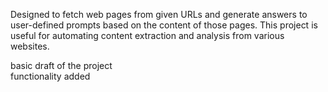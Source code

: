 Designed to fetch web pages from given URLs and generate answers to user-defined prompts based on the content of those pages. This project is useful for automating content extraction and analysis from various websites.

basic draft of the project \
functionality added 
